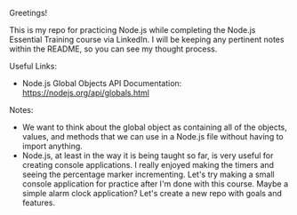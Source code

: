 Greetings!

This is my repo for practicing Node.js while completing the Node.js Essential Training course via LinkedIn.
I will be keeping any pertinent notes within the README, so you can see my thought process.

Useful Links:
- Node.js Global Objects API Documentation: https://nodejs.org/api/globals.html

Notes:
- We want to think about the global object as containing all of the objects, values, and methods that we can use in a Node.js file without having to import anything.
- Node.js, at least in the way it is being taught so far, is very useful for creating console applications. I really enjoyed making the timers and seeing the percentage marker incrementing. Let's try making a small console application for practice after I'm done with this course. Maybe a simple alarm clock application? Let's create a new repo with goals and features.
